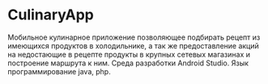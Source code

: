 # CulinaryApp
Мобильное кулинарное приложение позволяющее подбирать рецепт из имеющихся продуктов в холодильнике, а так же предоставление акций на недостающие в рецепте продукты в крупных сетевых магазинах и построение маршрута к ним. Среда разработки Android Studio. Язык программирование java, php.

